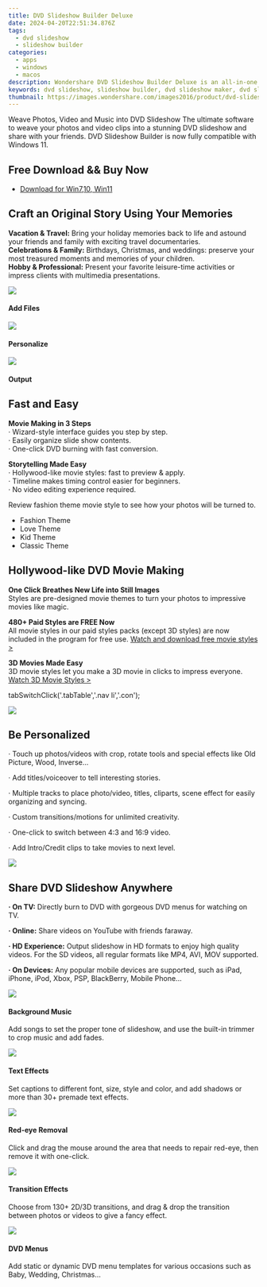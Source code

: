 ```yaml
---
title: DVD Slideshow Builder Deluxe
date: 2024-04-20T22:51:34.876Z
tags: 
  - dvd slideshow
  - slideshow builder
categories: 
  - apps
  - windows
  - macos
description: Wondershare DVD Slideshow Builder Deluxe is an all-in-one dvd slideshow maker to turn photos, music and videos to DVD slideshows (Windows 11 supported).
keywords: dvd slideshow, slideshow builder, dvd slideshow maker, dvd slideshow software
thumbnail: https://images.wondershare.com/images2016/product/dvd-slideshow/effects.jpg
---
```


Weave Photos, Video and Music into DVD Slideshow
The ultimate software to weave your photos and video clips into a stunning DVD slideshow and share with your friends. DVD Slideshow Builder is now fully compatible with Windows 11.

## Free Download && Buy Now

- [Download for Win7,10, Win11](https://secure.2checkout.com/order/checkout.php?PRODS=4560064&QTY=1&AFFILIATE=108875&CART=1)

## Craft an Original Story Using Your Memories

**Vacation & Travel:** Bring your holiday memories back to life and astound your friends and family with exciting travel documentaries.  
**Celebrations & Family:** Birthdays, Christmas, and weddings: preserve your most treasured moments and memories of your children.  
**Hobby & Professional:** Present your favorite leisure-time activities or impress clients with multimedia presentations.

![](https://images.wondershare.com/images2016/product/dvd-slideshow/icon_add.png)

#### Add Files

![](https://images.wondershare.com/images2016/product/dvd-slideshow/icon_edit.png)

#### Personalize

![](https://images.wondershare.com/images2016/product/dvd-slideshow/icon_output.png)

#### Output

## Fast and Easy

**Movie Making in 3 Steps**  
· Wizard-style interface guides you step by step.  
· Easily organize slide show contents.  
· One-click DVD burning with fast conversion.

**Storytelling Made Easy**  
· Hollywood-like movie styles: fast to preview & apply.  
· Timeline makes timing control easier for beginners.  
· No video editing experience required.

Review fashion theme movie style to see how your photos will be turned to.

- Fashion Theme
- Love Theme
- Kid Theme
- Classic Theme

## Hollywood-like DVD Movie Making

**One Click Breathes New Life into Still Images**  
Styles are pre-designed movie themes to turn your photos to impressive movies like magic.

**480+ Paid Styles are FREE Now**  
All movie styles in our paid styles packs (except 3D styles) are now included in the program for free use. [Watch and download free movie styles >](https://www.wondershare.com/slideshow/free-movie-styles.html#tab)

**3D Movies Made Easy**  
3D movie styles let you make a 3D movie in clicks to impress everyone. [Watch 3D Movie Styles >](https://www.wondershare.com/pro/3d-style-pack.html)

tabSwitchClick('.tabTable','.nav li','.con');

![](https://images.wondershare.com/images2016/product/dvd-slideshow/effects.jpg)

## Be Personalized

· Touch up photos/videos with crop, rotate tools and special effects like Old Picture, Wood, Inverse...

· Add titles/voiceover to tell interesting stories.

· Multiple tracks to place photo/video, titles, cliparts, scene effect for easily organizing and syncing.

· Custom transitions/motions for unlimited creativity.

· One-click to switch between 4:3 and 16:9 video.

· Add Intro/Credit clips to take movies to next level.

![](https://images.wondershare.com/images2016/product/dvd-slideshow/share_instantly.jpg)

## Share DVD Slideshow Anywhere

**· On TV:** Directly burn to DVD with gorgeous DVD menus for watching on TV.

**· Online:** Share videos on YouTube with friends faraway.

**· HD Experience:** Output slideshow in HD formats to enjoy high quality videos. For the SD videos, all regular formats like MP4, AVI, MOV supported.

**· On Devices:** Any popular mobile devices are supported, such as iPad, iPhone, iPod, Xbox, PSP, BlackBerry, Mobile Phone...

![](https://images.wondershare.com/images2016/product/dvd-slideshow/icon_music.png)

#### Background Music

Add songs to set the proper tone of slideshow, and use the built-in trimmer to crop music and add fades.

![](https://images.wondershare.com/images2016/product/dvd-slideshow/icon_text.png)

#### Text Effects

Set captions to different font, size, style and color, and add shadows or more than 30+ premade text effects.

![](https://images.wondershare.com/images2016/product/dvd-slideshow/icon_eye.png)

#### Red-eye Removal

Click and drag the mouse around the area that needs to repair red-eye, then remove it with one-click.

![](https://images.wondershare.com/images2016/product/dvd-slideshow/icon_transition.png)

#### Transition Effects

Choose from 130+ 2D/3D transitions, and drag & drop the transition between photos or videos to give a fancy effect.

![](https://images.wondershare.com/images2016/product/dvd-slideshow/icon_dvdmenu.png)

#### DVD Menus

Add static or dynamic DVD menu templates for various occasions such as Baby, Wedding, Christmas…
